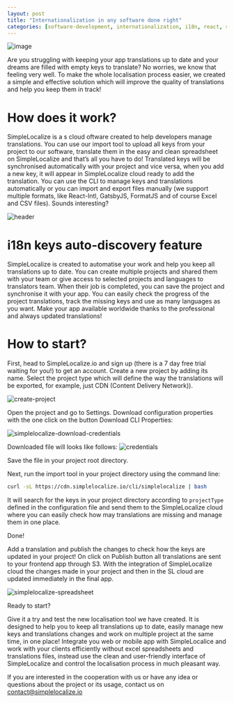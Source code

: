 ```yaml
---
layout: post
title: "Internationalization in any software done right"
categories: [software-development, internationalization, i18n, react, software, startup]
---
```


![image](https://thepracticaldev.s3.amazonaws.com/i/8stvdc832sfg94vu1cuv.jpeg)

Are you struggling with keeping your app translations up to date and your dreams are filled with empty keys to translate? No worries, we know that feeling very well. To make the whole localisation process easier, we created a simple and effective solution which will improve the quality of translations and help you keep them in track! 

# How does it work?

SimpleLocalize is a s cloud oftware created to help developers manage translations. You can use our import tool to upload all keys from your project to our software, translate them in the easy and clean spreadsheet on SimpleLocalize and that’s all you have to do! Translated keys will be synchronised automatically with your project and vice versa, when you add a new key, it will appear in SimpleLocalize cloud ready to add the translation. You can use the CLI to manage keys and translations automatically or you can import and export files manually (we support multiple formats, like React-Intl, GatsbyJS, FormatJS and of course Excel and CSV files). Sounds interesting?

![header](https://thepracticaldev.s3.amazonaws.com/i/1kka5fqpluej6ybyxfws.png)

# i18n keys auto-discovery feature 

SimpleLocalize is created to automatise your work and help you keep all translations up to date. You can create multiple projects and shared them with your team or give access to selected projects and languages to translators team. When their job is completed, you can save the project and synchronise it with your app. You can easily check the progress of the project translations, track the missing keys and use as many languages as you want. Make your app available worldwide thanks to the professional and  always  updated translations!

# How to start?

First, head to SimpleLocalize.io and sign up (there is a 7 day free trial waiting for you!) to get an account. Create a new project by adding its name. Select the project type which will define the way the translations will be exported, for example, just CDN (Content Delivery Network)).

![create-project](https://thepracticaldev.s3.amazonaws.com/i/hxkq4x1uqtoxnx0qwuaw.png)


Open the project and go to Settings. Download configuration properties with the one click on the button Download CLI Properties:

![simplelocalize-download-credentials](https://thepracticaldev.s3.amazonaws.com/i/lsdwjx92wt2aqlyaqpok.png)

Downloaded file will looks like follows:
![credentials](https://thepracticaldev.s3.amazonaws.com/i/mm7odn6xvepggg0g2ymb.png)

Save the file in your project root directory.

Next, run the import tool in your project directory using the command line:

```bash
curl -sL https://cdn.simplelocalize.io/cli/simplelocalize | bash
```
It will search for the keys in your project directory according to `projectType` defined in the configuration file and send them to the SimpleLocalize cloud where you can easily check how may translations are missing and manage them in one place.

Done!

Add a translation and publish the changes to check how the keys are updated in your project! On click on Publish button all translations are sent to your frontend app through S3. With the integration of SimpleLocalize cloud the changes made in your project and then in the SL cloud are updated immediately in the final app.

![simplelocalize-spreadsheet](https://thepracticaldev.s3.amazonaws.com/i/p6vokj8q5zlyrz2mzr7m.png)

Ready to start?

Give it a try and test the new localisation tool we have created. It is designed to help you to keep all translations up to date, easily manage new keys and translations changes and work on multiple project at the same time, in one place! Integrate you web or mobile app with SimpleLocalice and work with your clients efficiently without excel spreadsheets and translations files, instead use the clean and user-friendly interface of SimpleLocalize and control the localisation process in much pleasant way.

If you are interested in the cooperation with us or have any idea or questions about the project or its usage, contact us on contact@simplelocalize.io
